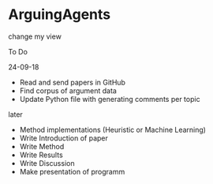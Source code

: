 # ArguingAgents
change my view

To Do

24-09-18
- Read and send papers in GitHub
- Find corpus of argument data
- Update Python file with generating comments per topic


later
- Method implementations (Heuristic or Machine Learning)
- Write Introduction of paper
- Write Method
- Write Results
- Write Discussion
- Make presentation of programm
